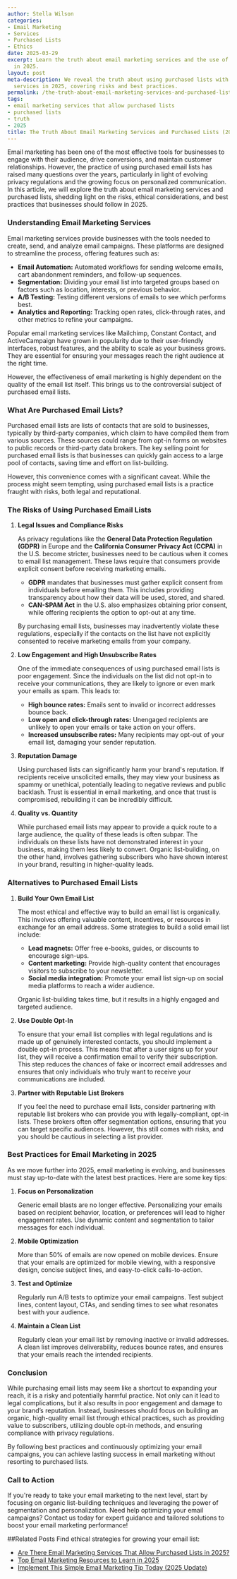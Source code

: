 ```yaml
---
author: Stella Wilson
categories:
- Email Marketing
- Services
- Purchased Lists
- Ethics
date: 2025-03-29
excerpt: Learn the truth about email marketing services and the use of purchased lists
  in 2025.
layout: post
meta-description: We reveal the truth about using purchased lists with email marketing
  services in 2025, covering risks and best practices.
permalink: /the-truth-about-email-marketing-services-and-purchased-lists-2025/
tags:
- email marketing services that allow purchased lists
- purchased lists
- truth
- 2025
title: The Truth About Email Marketing Services and Purchased Lists (2025)
---
```


Email marketing has been one of the most effective tools for businesses to engage with their audience, drive conversions, and maintain customer relationships. However, the practice of using purchased email lists has raised many questions over the years, particularly in light of evolving privacy regulations and the growing focus on personalized communication. In this article, we will explore the truth about email marketing services and purchased lists, shedding light on the risks, ethical considerations, and best practices that businesses should follow in 2025.

### Understanding Email Marketing Services

Email marketing services provide businesses with the tools needed to create, send, and analyze email campaigns. These platforms are designed to streamline the process, offering features such as:

- **Email Automation:** Automated workflows for sending welcome emails, cart abandonment reminders, and follow-up sequences.
- **Segmentation:** Dividing your email list into targeted groups based on factors such as location, interests, or previous behavior.
- **A/B Testing:** Testing different versions of emails to see which performs best.
- **Analytics and Reporting:** Tracking open rates, click-through rates, and other metrics to refine your campaigns.

Popular email marketing services like Mailchimp, Constant Contact, and ActiveCampaign have grown in popularity due to their user-friendly interfaces, robust features, and the ability to scale as your business grows. They are essential for ensuring your messages reach the right audience at the right time.

However, the effectiveness of email marketing is highly dependent on the quality of the email list itself. This brings us to the controversial subject of purchased email lists.

### What Are Purchased Email Lists?

Purchased email lists are lists of contacts that are sold to businesses, typically by third-party companies, which claim to have compiled them from various sources. These sources could range from opt-in forms on websites to public records or third-party data brokers. The key selling point for purchased email lists is that businesses can quickly gain access to a large pool of contacts, saving time and effort on list-building.

However, this convenience comes with a significant caveat. While the process might seem tempting, using purchased email lists is a practice fraught with risks, both legal and reputational.

### The Risks of Using Purchased Email Lists

1. **Legal Issues and Compliance Risks**

   As privacy regulations like the **General Data Protection Regulation (GDPR)** in Europe and the **California Consumer Privacy Act (CCPA)** in the U.S. become stricter, businesses need to be cautious when it comes to email list management. These laws require that consumers provide explicit consent before receiving marketing emails.

   - **GDPR** mandates that businesses must gather explicit consent from individuals before emailing them. This includes providing transparency about how their data will be used, stored, and shared.
   - **CAN-SPAM Act** in the U.S. also emphasizes obtaining prior consent, while offering recipients the option to opt-out at any time.

   By purchasing email lists, businesses may inadvertently violate these regulations, especially if the contacts on the list have not explicitly consented to receive marketing emails from your company.

2. **Low Engagement and High Unsubscribe Rates**

   One of the immediate consequences of using purchased email lists is poor engagement. Since the individuals on the list did not opt-in to receive your communications, they are likely to ignore or even mark your emails as spam. This leads to:
   - **High bounce rates:** Emails sent to invalid or incorrect addresses bounce back.
   - **Low open and click-through rates:** Unengaged recipients are unlikely to open your emails or take action on your offers.
   - **Increased unsubscribe rates:** Many recipients may opt-out of your email list, damaging your sender reputation.

3. **Reputation Damage**

   Using purchased lists can significantly harm your brand's reputation. If recipients receive unsolicited emails, they may view your business as spammy or unethical, potentially leading to negative reviews and public backlash. Trust is essential in email marketing, and once that trust is compromised, rebuilding it can be incredibly difficult.

4. **Quality vs. Quantity**

   While purchased email lists may appear to provide a quick route to a large audience, the quality of these leads is often subpar. The individuals on these lists have not demonstrated interest in your business, making them less likely to convert. Organic list-building, on the other hand, involves gathering subscribers who have shown interest in your brand, resulting in higher-quality leads.

### Alternatives to Purchased Email Lists

1. **Build Your Own Email List**

   The most ethical and effective way to build an email list is organically. This involves offering valuable content, incentives, or resources in exchange for an email address. Some strategies to build a solid email list include:
   - **Lead magnets:** Offer free e-books, guides, or discounts to encourage sign-ups.
   - **Content marketing:** Provide high-quality content that encourages visitors to subscribe to your newsletter.
   - **Social media integration:** Promote your email list sign-up on social media platforms to reach a wider audience.

   Organic list-building takes time, but it results in a highly engaged and targeted audience.

2. **Use Double Opt-In**

   To ensure that your email list complies with legal regulations and is made up of genuinely interested contacts, you should implement a double opt-in process. This means that after a user signs up for your list, they will receive a confirmation email to verify their subscription. This step reduces the chances of fake or incorrect email addresses and ensures that only individuals who truly want to receive your communications are included.

3. **Partner with Reputable List Brokers**

   If you feel the need to purchase email lists, consider partnering with reputable list brokers who can provide you with legally-compliant, opt-in lists. These brokers often offer segmentation options, ensuring that you can target specific audiences. However, this still comes with risks, and you should be cautious in selecting a list provider.

### Best Practices for Email Marketing in 2025

As we move further into 2025, email marketing is evolving, and businesses must stay up-to-date with the latest best practices. Here are some key tips:

1. **Focus on Personalization**

   Generic email blasts are no longer effective. Personalizing your emails based on recipient behavior, location, or preferences will lead to higher engagement rates. Use dynamic content and segmentation to tailor messages for each individual.

2. **Mobile Optimization**

   More than 50% of emails are now opened on mobile devices. Ensure that your emails are optimized for mobile viewing, with a responsive design, concise subject lines, and easy-to-click calls-to-action.

3. **Test and Optimize**

   Regularly run A/B tests to optimize your email campaigns. Test subject lines, content layout, CTAs, and sending times to see what resonates best with your audience.

4. **Maintain a Clean List**

   Regularly clean your email list by removing inactive or invalid addresses. A clean list improves deliverability, reduces bounce rates, and ensures that your emails reach the intended recipients.

### Conclusion

While purchasing email lists may seem like a shortcut to expanding your reach, it is a risky and potentially harmful practice. Not only can it lead to legal complications, but it also results in poor engagement and damage to your brand’s reputation. Instead, businesses should focus on building an organic, high-quality email list through ethical practices, such as providing value to subscribers, utilizing double opt-in methods, and ensuring compliance with privacy regulations.

By following best practices and continuously optimizing your email campaigns, you can achieve lasting success in email marketing without resorting to purchased lists.

### Call to Action

If you're ready to take your email marketing to the next level, start by focusing on organic list-building techniques and leveraging the power of segmentation and personalization. Need help optimizing your email campaigns? Contact us today for expert guidance and tailored solutions to boost your email marketing performance!

##Related Posts
Find ethical strategies for growing your email list:
- [Are There Email Marketing Services That Allow Purchased Lists in 2025?](/are-there-email-marketing-services-that-allow-purchased-lists-in-2025/)
- [Top Email Marketing Resources to Learn in 2025](/top-email-marketing-resources-to-learn-in-2025/)
- [Implement This Simple Email Marketing Tip Today (2025 Update)](/implement-this-simple-email-marketing-tip-today-2025-update/)
